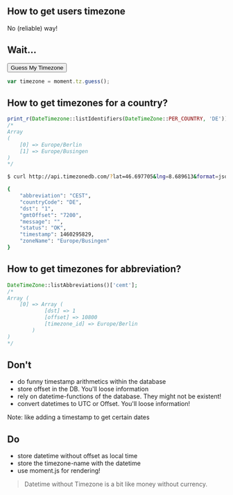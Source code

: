 ## How to get users timezone

No (reliable) way!<!-- .element: class="fragment" -->




## Wait...


<div id="timezoneIdentifier"><button onclick="document.getElementById('timezoneIdentifier').innerHTML = moment.tz.guess();">Guess My Timezone</button></div>

```javascript
var timezone = moment.tz.guess();
```



## How to get timezones for a country?

```php
print_r(DateTimezone::listIdentifiers(DateTimeZone::PER_COUNTRY, 'DE'));
/*
Array
(
    [0] => Europe/Berlin
    [1] => Europe/Busingen
)
*/
```



```bash
$ curl http://api.timezonedb.com/?lat=46.697705&lng=8.689613&format=json&key=xxxx

{
    "abbreviation": "CEST",
    "countryCode": "DE",
    "dst": "1",
    "gmtOffset": "7200",
    "message": "",
    "status": "OK",
    "timestamp": 1460295829,
    "zoneName": "Europe/Busingen"
}
```



## How to get timezones for abbreviation?

```php
DateTimeZone::listAbbreviations()['cemt'];
/*
Array (
    [0] => Array (
            [dst] => 1
            [offset] => 10800
            [timezone_id] => Europe/Berlin
        )
)
*/
```




## Don't

* do funny timestamp arithmetics within the database<!-- .element: class="fragment" -->
* store offset in the DB. You'll loose information<!-- .element: class="fragment" -->
* rely on datetime-functions of the database. They might not be existent!<!-- .element: class="fragment" -->
* convert datetimes to UTC or Offset. You'll loose information!<!-- .element: class="fragment" -->

 Note: like adding a timestamp to get certain dates



## Do

* store datetime without offset as local time<!-- .element: class="fragment" -->
* store the timezone-name with the datetime<!-- .element: class="fragment" -->
* use moment.js for rendering!<!-- .element: class="fragment" -->




> Datetime without Timezone is a bit like money without currency.